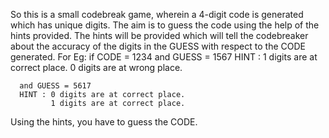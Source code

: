 So this is a small codebreak game, wherein a 4-digit code is generated which has unique digits. The aim is to guess the code using the help of the hints provided. 
The hints will be provided which will tell the codebreaker about the accuracy of the digits in the GUESS with respect to the CODE generated.
For Eg:
  if   CODE = 1234
      and  GUESS = 1567
      HINT : 1 digits are at correct place.
             0 digits are at wrong place.

      and GUESS = 5617
      HINT : 0 digits are at correct place.
             1 digits are at correct place.
             
Using the hints, you have to guess the CODE.
